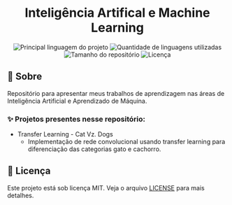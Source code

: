 <h1 align='center'>Inteligência Artifical e Machine Learning</h1>

<p align='center'>

<img alt='Principal linguagem do projeto' src='https://img.shields.io/github/languages/top/fransilva0/ia-and-machine-learning?color=56BEB8'>

<img alt='Quantidade de linguagens utilizadas' src='https://img.shields.io/github/languages/count/fransilva0/ia-and-machine-learning?color=56BEB8'>

<img alt='Tamanho do repositório' src='https://img.shields.io/github/repo-size/fransilva0/ia-and-machine-learning?color=56BEB8'>

<img alt='Licença' src='https://img.shields.io/github/license/fransilva0/ia-and-machine-learning?color=56BEB8'>

<br>

## :dart: Sobre ##

<p>Repositório para apresentar meus trabalhos de aprendizagem nas áreas de Inteligência Artificial e Aprendizado de Máquina.</p>

### :sparkles: Projetos presentes nesse repositório: ###

- Transfer Learning - Cat Vz. Dogs
   - Implementação de rede convolucional usando transfer learning para diferenciação das categorias gato e cachorro.

## :memo: Licença ##

Este projeto está sob licença MIT. Veja o arquivo [LICENSE](LICENSE.md) para mais detalhes.
